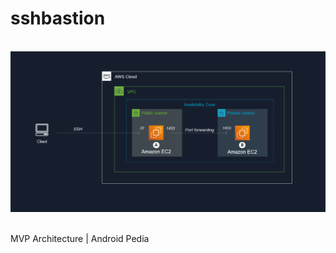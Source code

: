 # sshbastion
<br>
<img src="https://github.com/kaneko-m-w/sshbastion/blob/master/sshbastion/Resources/20210325072334.png" width="800"><p>
<br>
MVP Architecture | Android Pedia<br>

